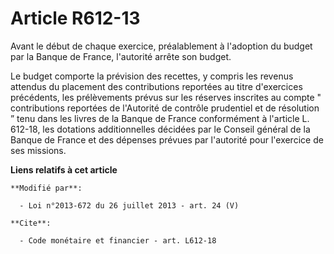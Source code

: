 # Article R612-13

Avant le début de chaque exercice, préalablement à l'adoption du budget par la Banque de France, l'autorité arrête son
budget. 

Le budget comporte la prévision des recettes, y compris les revenus attendus du placement des contributions reportées au
titre d'exercices précédents, les prélèvements prévus sur les réserves inscrites au compte " contributions reportées de
l'Autorité de contrôle prudentiel et de résolution ” tenu dans les livres de la Banque de France conformément à l'article L.
612-18, les dotations additionnelles décidées par le Conseil général de la Banque de France et des dépenses prévues par
l'autorité pour l'exercice de ses missions.

**Liens relatifs à cet article**

	**Modifié par**:

	  - Loi n°2013-672 du 26 juillet 2013 - art. 24 (V)

	**Cite**:

	  - Code monétaire et financier - art. L612-18
